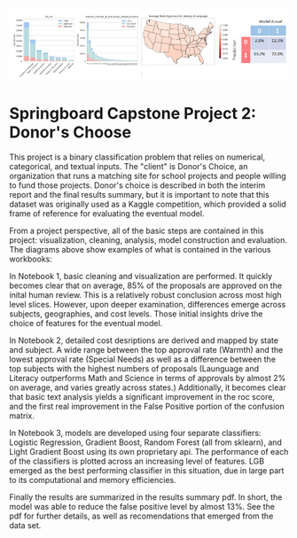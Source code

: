 
![](Summary.png)

# Springboard Capstone Project 2:  Donor's Choose

This project is a binary classification problem that relies on numerical, categorical, and textual inputs.  The "client" is Donor's Choice, an organization that runs a matching site for school projects and people willing to fund those projects.  Donor's choice is described in both the interim report and the final results summary, but it is important to note that this dataset was originally used as a Kaggle competition, which provided a solid frame of reference for evaluating the eventual model.

From a project perspective, all of the basic steps are contained in this project: visualization, cleaning, analysis, model construction and evaluation. The diagrams above show examples of what is contained in the various workbooks:

In Notebook 1, basic cleaning and visualization are performed.  It quickly becomes clear that on average, 85% of the proposals are approved on the inital human review.  This is a relatively robust conclusion across most high level slices.  However, upon deeper examination, differences emerge across subjects, geographies, and cost levels.  Those initial insights drive the choice of features for the eventual model.

In Notebook 2, detailed cost desriptions are derived and mapped by state and subject.  A wide range between the top approval rate (Warmth) and the lowest approval rate (Special Needs) as well as a difference between the top subjects with the highest numbers of proposals (Launguage and Literacy outperforms Math and Science in terms of approvals by almost 2% on average, and varies greatly across states.)   Additionally, it becomes clear that basic text analysis yields a significant improvement in the roc score, and the first real improvement in the False Positive portion of the confusion matrix.

In Notebook 3, models are developed using four separate classifiers: Logistic Regression, Gradient Boost, Random Forest (all from sklearn), and Light Gradient Boost using its own proprietary api. The performance of each of the classifiers is plotted across an increasing level of features.  LGB emerged as the best performing classifier in this situation, due in large part to its computational and memory efficiencies.

Finally the results are summarized in the results summary pdf.  In short, the model was able to reduce the false positive level by almost 13%.  See the pdf for further details, as well as recomendations that emerged from the data set.




```python

```


```python

```


```python

```


```python

```


```python

```
